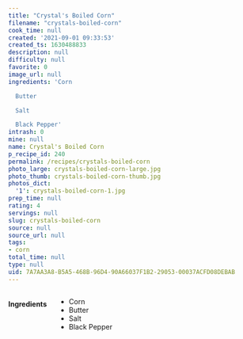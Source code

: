 ```yaml
---
title: "Crystal's Boiled Corn"
filename: "crystals-boiled-corn"
cook_time: null
created: '2021-09-01 09:33:53'
created_ts: 1630488833
description: null
difficulty: null
favorite: 0
image_url: null
ingredients: 'Corn

  Butter

  Salt

  Black Pepper'
intrash: 0
mine: null
name: Crystal's Boiled Corn
p_recipe_id: 240
permalink: /recipes/crystals-boiled-corn
photo_large: crystals-boiled-corn-large.jpg
photo_thumb: crystals-boiled-corn-thumb.jpg
photos_dict:
  '1': crystals-boiled-corn-1.jpg
prep_time: null
rating: 4
servings: null
slug: crystals-boiled-corn
source: null
source_url: null
tags:
- corn
total_time: null
type: null
uid: 7A7AA3A8-B5A5-468B-96D4-90A66037F1B2-29053-00037ACFD08DEBAB
---
```

<div class="large-8 medium-7 columns" id="writeup">	</div><!-- #writeup -->
</div><!-- #row-one -->
<div class="row" id="row-two">	<div class="medium-4 small-5 columns" id="ingredients"><h4>Ingredients</h4><div class="box box-ingredients content"><ul>
<li>Corn</li>
<li>Butter</li>
<li>Salt</li>
<li>Black Pepper</li>
</ul>
</div>	</div>	<div class="medium-6 small-7 columns" id="directions">	</div>